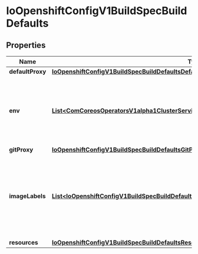 
# IoOpenshiftConfigV1BuildSpecBuildDefaults

## Properties
Name | Type | Description | Notes
------------ | ------------- | ------------- | -------------
**defaultProxy** | [**IoOpenshiftConfigV1BuildSpecBuildDefaultsDefaultProxy**](IoOpenshiftConfigV1BuildSpecBuildDefaultsDefaultProxy.md) |  |  [optional]
**env** | [**List&lt;ComCoreosOperatorsV1alpha1ClusterServiceVersionSpecInstallSpecSpecTemplateSpecEnv&gt;**](ComCoreosOperatorsV1alpha1ClusterServiceVersionSpecInstallSpecSpecTemplateSpecEnv.md) | Env is a set of default environment variables that will be applied to the build if the specified variables do not exist on the build |  [optional]
**gitProxy** | [**IoOpenshiftConfigV1BuildSpecBuildDefaultsGitProxy**](IoOpenshiftConfigV1BuildSpecBuildDefaultsGitProxy.md) |  |  [optional]
**imageLabels** | [**List&lt;IoOpenshiftConfigV1BuildSpecBuildDefaultsImageLabels&gt;**](IoOpenshiftConfigV1BuildSpecBuildDefaultsImageLabels.md) | ImageLabels is a list of docker labels that are applied to the resulting image. User can override a default label by providing a label with the same name in their Build/BuildConfig. |  [optional]
**resources** | [**IoOpenshiftConfigV1BuildSpecBuildDefaultsResources**](IoOpenshiftConfigV1BuildSpecBuildDefaultsResources.md) |  |  [optional]



